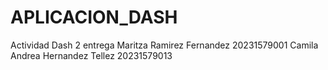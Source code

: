 # APLICACION_DASH
Actividad Dash 2 entrega
Maritza Ramirez Fernandez 20231579001
Camila Andrea Hernandez Tellez 20231579013
